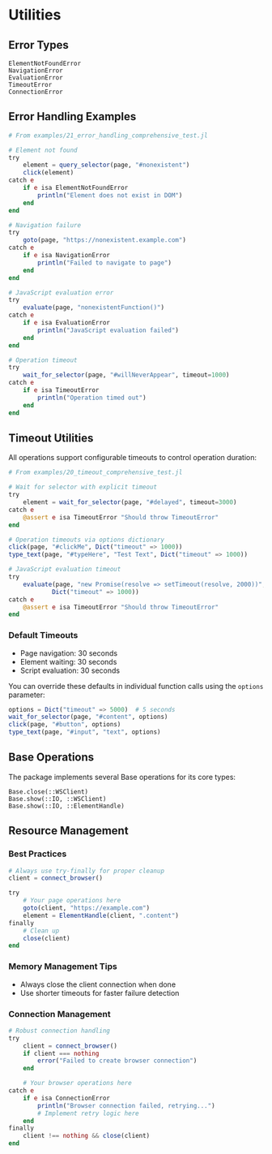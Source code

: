 # Utilities

## Error Types

```@docs
ElementNotFoundError
NavigationError
EvaluationError
TimeoutError
ConnectionError
```

## Error Handling Examples

```julia
# From examples/21_error_handling_comprehensive_test.jl

# Element not found
try
    element = query_selector(page, "#nonexistent")
    click(element)
catch e
    if e isa ElementNotFoundError
        println("Element does not exist in DOM")
    end
end

# Navigation failure
try
    goto(page, "https://nonexistent.example.com")
catch e
    if e isa NavigationError
        println("Failed to navigate to page")
    end
end

# JavaScript evaluation error
try
    evaluate(page, "nonexistentFunction()")
catch e
    if e isa EvaluationError
        println("JavaScript evaluation failed")
    end
end

# Operation timeout
try
    wait_for_selector(page, "#willNeverAppear", timeout=1000)
catch e
    if e isa TimeoutError
        println("Operation timed out")
    end
end
```

## Timeout Utilities

All operations support configurable timeouts to control operation duration:

```julia
# From examples/20_timeout_comprehensive_test.jl

# Wait for selector with explicit timeout
try
    element = wait_for_selector(page, "#delayed", timeout=3000)
catch e
    @assert e isa TimeoutError "Should throw TimeoutError"
end

# Operation timeouts via options dictionary
click(page, "#clickMe", Dict("timeout" => 1000))
type_text(page, "#typeHere", "Test Text", Dict("timeout" => 1000))

# JavaScript evaluation timeout
try
    evaluate(page, "new Promise(resolve => setTimeout(resolve, 2000))",
            Dict("timeout" => 1000))
catch e
    @assert e isa TimeoutError "Should throw TimeoutError"
end
```

### Default Timeouts
- Page navigation: 30 seconds
- Element waiting: 30 seconds
- Script evaluation: 30 seconds

You can override these defaults in individual function calls using the `options` parameter:
```julia
options = Dict("timeout" => 5000)  # 5 seconds
wait_for_selector(page, "#content", options)
click(page, "#button", options)
type_text(page, "#input", "text", options)
```

## Base Operations

The package implements several Base operations for its core types:

```@docs
Base.close(::WSClient)
Base.show(::IO, ::WSClient)
Base.show(::IO, ::ElementHandle)
```

## Resource Management

### Best Practices
```julia
# Always use try-finally for proper cleanup
client = connect_browser()

try
    # Your page operations here
    goto(client, "https://example.com")
    element = ElementHandle(client, ".content")
finally
    # Clean up
    close(client)
end
```

### Memory Management Tips
- Always close the client connection when done
- Use shorter timeouts for faster failure detection

### Connection Management
```julia
# Robust connection handling
try
    client = connect_browser()
    if client === nothing
        error("Failed to create browser connection")
    end

    # Your browser operations here
catch e
    if e isa ConnectionError
        println("Browser connection failed, retrying...")
        # Implement retry logic here
    end
finally
    client !== nothing && close(client)
end
```
